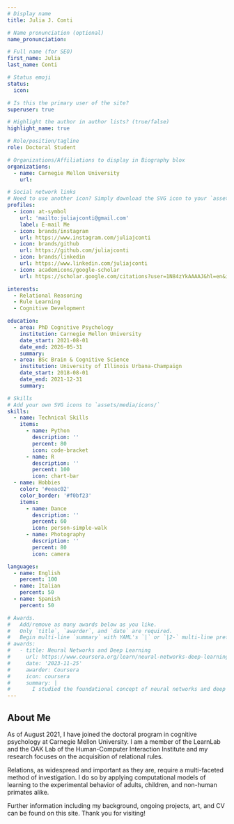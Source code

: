 ```yaml
---
# Display name
title: Julia J. Conti

# Name pronunciation (optional)
name_pronunciation:

# Full name (for SEO)
first_name: Julia
last_name: Conti

# Status emoji
status:
  icon: 

# Is this the primary user of the site?
superuser: true

# Highlight the author in author lists? (true/false)
highlight_name: true

# Role/position/tagline
role: Doctoral Student

# Organizations/Affiliations to display in Biography blox
organizations:
  - name: Carnegie Mellon University
    url: 

# Social network links
# Need to use another icon? Simply download the SVG icon to your `assets/media/icons/` folder.
profiles:
  - icon: at-symbol
    url: 'mailto:juliajconti@gmail.com'
    label: E-mail Me
  - icon: brands/instagram
    url: https://www.instagram.com/juliajconti
  - icon: brands/github
    url: https://github.com/juliajconti
  - icon: brands/linkedin
    url: https://www.linkedin.com/juliajconti
  - icon: academicons/google-scholar
    url: https://scholar.google.com/citations?user=1N84zYkAAAAJ&hl=en&inst=3203679203499159833

interests:
  - Relational Reasoning
  - Rule Learning
  - Cognitive Development

education:
  - area: PhD Cognitive Psychology
    institution: Carnegie Mellon University
    date_start: 2021-08-01
    date_end: 2026-05-31
    summary: 
  - area: BSc Brain & Cognitive Science
    institution: University of Illinois Urbana-Champaign
    date_start: 2018-08-01
    date_end: 2021-12-31
    summary: 

# Skills
# Add your own SVG icons to `assets/media/icons/`
skills:
  - name: Technical Skills
    items:
      - name: Python
        description: ''
        percent: 80
        icon: code-bracket
      - name: R
        description: ''
        percent: 100
        icon: chart-bar
  - name: Hobbies
    color: '#eeac02'
    color_border: '#f0bf23'
    items:
      - name: Dance
        description: ''
        percent: 60
        icon: person-simple-walk
      - name: Photography
        description: ''
        percent: 80
        icon: camera

languages:
  - name: English
    percent: 100
  - name: Italian
    percent: 50
  - name: Spanish
    percent: 50

# Awards.
#   Add/remove as many awards below as you like.
#   Only `title`, `awarder`, and `date` are required.
#   Begin multi-line `summary` with YAML's `|` or `|2-` multi-line prefix and indent 2 spaces below.
# awards:
#   - title: Neural Networks and Deep Learning
#     url: https://www.coursera.org/learn/neural-networks-deep-learning
#     date: '2023-11-25'
#     awarder: Coursera
#     icon: coursera
#     summary: |
#       I studied the foundational concept of neural networks and deep learning. By the end, I was familiar with the significant technological trends driving the rise of deep learning; build, train, and apply fully connected deep neural networks; implement efficient (vectorized) neural networks; identify key parameters in a neural network’s architecture; and apply deep learning to your own applications.
---
```


## About Me

As of August 2021, I have joined the doctoral program in cognitive psychology at Carnegie Mellon University. I am a member of the LearnLab and the OAK Lab of the Human-Computer Interaction Institute and my research focuses on the acquisition of relational rules.

Relations, as widespread and important as they are, require a multi-faceted method of investigation. I do so by applying computational models of learning to the experimental behavior of adults, children, and non-human primates alike.

Further information including my background, ongoing projects, art, and CV can be found on this site. Thank you for visiting!
